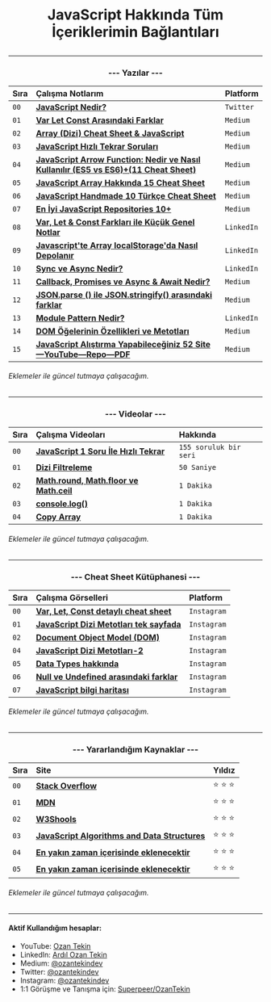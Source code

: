 <h1 align="center"> JavaScript Hakkında Tüm İçeriklerimin Bağlantıları <h2>

<hr/>

<h3 align="center">--- Yazılar ---</h2>

| Sıra | Çalışma Notlarım                | Platform     
| :-------- | :------------------------- | :-------  
| `00` | **[JavaScript Nedir?](https://twitter.com/ozantekindev/status/1479730659287519234)** | `Twitter`
| `01` | **[Var Let Const Arasındaki Farklar](https://medium.com/@ozantekindev/var-let-const-aras%C4%B1ndaki-farklar-97d8c465469c)** | `Medium`
| `02` | **[Array (Dizi) Cheat Sheet & JavaScript](https://medium.com/@ozantekindev/array-dizi-cheat-sheet-javascript-998c4eb910a6)** | `Medium`
| `03` | **[JavaScript Hızlı Tekrar Soruları](https://medium.com/@ozantekindev/javascript-h%C4%B1zl%C4%B1-tekrar-sorular%C4%B1-aab08baac51d)** | `Medium`
| `04` |**[JavaScript Arrow Function: Nedir ve Nasıl Kullanılır (ES5 vs ES6)+(11 Cheat Sheet)](https://medium.com/@ozantekindev/javascript-arrow-function-nedir-ve-nas%C4%B1l-kullan%C4%B1l%C4%B1r-es5-vs-es6-7af97a021153)** | `Medium`
| `05` |**[JavaScript Array Hakkında 15 Cheat Sheet](https://medium.com/@ozantekindev/javascript-array-hakk%C4%B1nda-her-%C5%9Fey-3c7f6c6435a7)** | `Medium`
| `06` |**[JavaScript Handmade 10 Türkçe Cheat Sheet](https://medium.com/@ozantekindev/javascript-handmade-10-t%C3%BCrk%C3%A7e-cheat-sheet-7d63132ea61a)** | `Medium`
| `07` |**[En İyi JavaScript Repositories 10+](https://medium.com/@ozantekindev/en-i%CC%87yi-javascript-repositories-10-bc9bb08c8929)** | `Medium`
| `08` |**[Var, Let & Const Farkları ile Küçük Genel Notlar](https://www.linkedin.com/pulse/var-let-const-farklar%C4%B1-ile-k%C3%BC%C3%A7%C3%BCk-genel-notlar-serisi-1-tekin/?published=t)** | `LinkedIn`
| `09` |**[Javascript'te Array localStorage'da Nasıl Depolanır](https://www.linkedin.com/pulse/javascriptte-array-localstorageda-nas%25C4%25B1l-depolan%25C4%25B1r-ard%25C4%25B1l-ozan-tekin/?trackingId=%2ByLxp%2FOeQvGf82zVCRKfLA%3D%3D)** | `LinkedIn`
| `10` |**[Sync ve Async Nedir?](https://www.linkedin.com/pulse/sync-ve-async-nedir-javascript-ard%25C4%25B1l-ozan-tekin/?trackingId=GGgKwLSfQ22b03xDSwizUQ%3D%3D)** | `LinkedIn`
| `11` |**[Callback, Promises ve Async & Await Nedir?](https://medium.com/@ozantekindev/callback-promises-ve-async-await-nedir-e40b75333743)** | `Medium` 
| `12` |**[JSON.parse () ile JSON.stringify() arasındaki farklar](https://medium.com/@ozantekindev/json-parse-ve-json-stringify-nedir-71e93ab1aaca)** | `Medium` 
| `13` |**[Module Pattern Nedir?](https://www.linkedin.com/posts/ardilozantekin_javascript-activity-6912650537238675456-SQf0/?utm_source=linkedin_share&utm_medium=member_desktop_web)** | `LinkedIn`
| `14` |**[DOM Öğelerinin Özellikleri ve Metotları](https://medium.com/@ozantekindev/dom-%C3%B6%C4%9Felerinin-%C3%B6zellikleri-ve-metotlar%C4%B1-5a8dbc16751a)** | `Medium` 
| `15` |**[JavaScript Alıştırma Yapabileceğiniz 52 Site—YouTube—Repo—PDF](https://medium.com/@ozantekindev/javascript-al%C4%B1%C5%9Ft%C4%B1rma-yapabilece%C4%9Finiz-52-site-youtube-repo-pdf-e3ff1402dbfc)** | `Medium` 

###### Eklemeler ile güncel tutmaya çalışacağım.
<hr/>

<h3 align="center">--- Videolar ---</h3>

| Sıra | Çalışma Videoları                | Hakkında     
| :-------- | :------------------------- | :-------  
| `00` | **[JavaScript 1 Soru İle Hızlı Tekrar](https://www.youtube.com/playlist?list=PL4MimQX-iTOKiydxkbr_Wr_rfjWLsXx3i)** | `155 soruluk bir seri`
| `01` | **[ Dizi Filtreleme]()** | `50 Saniye` 
| `02` | **[Math.round, Math.floor ve Math.ceil ](https://www.youtube.com/watch?v=MD40aZpC7SM&ab_channel=OzanTekin)** | `1 Dakika`
| `03` | **[console.log()](https://www.youtube.com/watch?v=QAW2EGNqfNI&ab_channel=OzanTekin)** | `1 Dakika`
| `04` | **[Copy Array](https://www.youtube.com/watch?v=dw-XhvhNzus&ab_channel=OzanTekin)** | `1 Dakika`

###### Eklemeler ile güncel tutmaya çalışacağım.
<hr/>

<h3 align="center">--- Cheat Sheet Kütüphanesi ---</h3>

| Sıra | Çalışma Görselleri                | Platform     
| :-------- | :------------------------- | :-------  
| `00` | **[ Var, Let, Const detaylı cheat sheet](https://www.instagram.com/p/CZzMDNtMFzV/?utm_source=ig_web_copy_link)** | `Instagram`
| `01` | **[JavaScript Dizi Metotları tek sayfada](https://www.instagram.com/p/CaCVlF8s1Os/?utm_source=ig_web_copy_link)** | `Instagram` 
| `02` | **[Document Object Model (DOM)](https://www.instagram.com/p/Caj0ZFQsOBz/?utm_source=ig_web_copy_link)** | `Instagram`
| `04` | **[JavaScript Dizi Metotları-2 ](https://www.instagram.com/p/CawvnNNsX_d/?utm_source=ig_web_copy_link)** | `Instagram`
| `05` | **[Data Types hakkında](https://www.instagram.com/p/Ca4ryRLscN2/?utm_source=ig_web_copy_link)** | `Instagram`
| `06` | **[Null ve Undefined arasındaki farklar](https://www.instagram.com/p/CaHqpyBMQlM/?utm_source=ig_web_copy_link)** | `Instagram`
| `07` | **[JavaScript bilgi haritası](https://www.instagram.com/p/CaM1av4MKQK/?utm_source=ig_web_copy_link)** | `Instagram`

###### Eklemeler ile güncel tutmaya çalışacağım.
<hr/>

<h3 align="center">--- Yararlandığım Kaynaklar ---</h3>

| Sıra | Site                | Yıldız     
| :-------- | :------------------------- | :-------  
| `00` | **[ Stack Overflow](https://stackoverflow.com/)** | :star: :star: :star: 
| `01` | **[ MDN ](https://developer.mozilla.org/)** | :star: :star: :star:
| `02` | **[ W3Shools](https://www.w3schools.com/)** | :star: :star: :star: 
| `03` | **[ JavaScript Algorithms and Data Structures](https://www.freecodecamp.org/learn/javascript-algorithms-and-data-structures/)** | :star: :star: :star: 
| `04` | **[ En yakın zaman içerisinde eklenecektir]()** | :star: :star: :star: 
| `05` | **[ En yakın zaman içerisinde eklenecektir]()** | :star: :star: :star: 

###### Eklemeler ile güncel tutmaya çalışacağım.
<hr/>

<h4> Aktif Kullandığım hesaplar:</h4>

- YouTube: <a href="https://www.youtube.com/c/OzanTekin">Ozan Tekin</a>
- LinkedIn: <a href="https://www.linkedin.com/in/ardilozantekin/">Ardıl Ozan Tekin</a>
- Medium: <a href="https://medium.com/@ozantekindev">@ozantekindev</a>
- Twitter: <a href="https://twitter.com/ozantekindev">@ozantekindev</a>
- Instagram: <a href="https://www.instagram.com/ozantekindev/">@ozantekindev</a>
- 1:1 Görüşme ve Tanışma için: <a href="https://superpeer.com/ozantekin">Superpeer/OzanTekin</a>
 
